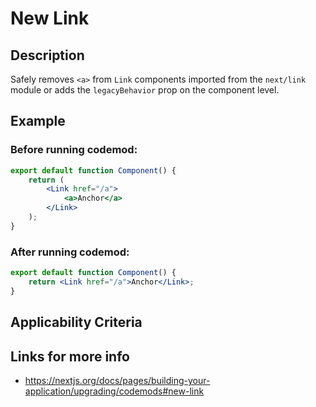 # New Link

## Description

Safely removes `<a>` from `Link` components imported from the `next/link` module or adds the `legacyBehavior` prop on the component level.

## Example

### Before running codemod:

```jsx
export default function Component() {
	return (
		<Link href="/a">
			<a>Anchor</a>
		</Link>
	);
}
```

### After running codemod:

```jsx
export default function Component() {
	return <Link href="/a">Anchor</Link>;
}
```

## Applicability Criteria

## Links for more info

- https://nextjs.org/docs/pages/building-your-application/upgrading/codemods#new-link

